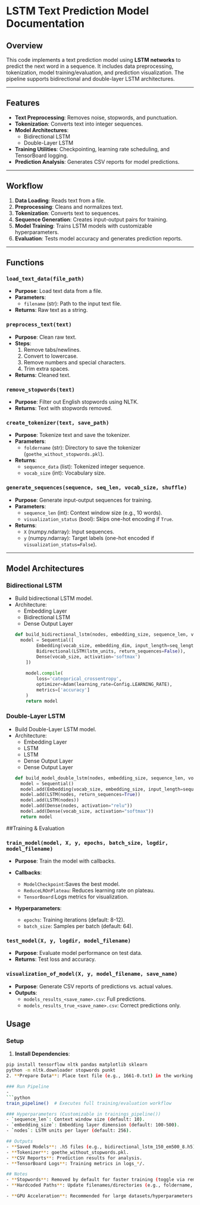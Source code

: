 # LSTM Text Prediction Model Documentation

## Overview
This code implements a text prediction model using **LSTM networks** to predict the next word in a sequence. It includes data preprocessing, tokenization, model training/evaluation, and prediction visualization. The pipeline supports bidirectional and double-layer LSTM architectures.

---

## Features
- **Text Preprocessing**: Removes noise, stopwords, and punctuation.
- **Tokenization**: Converts text into integer sequences.
- **Model Architectures**:
  - Bidirectional LSTM
  - Double-Layer LSTM
- **Training Utilities**: Checkpointing, learning rate scheduling, and TensorBoard logging.
- **Prediction Analysis**: Generates CSV reports for model predictions.

---

## Workflow
1. **Data Loading**: Reads text from a file.
2. **Preprocessing**: Cleans and normalizes text.
3. **Tokenization**: Converts text to sequences.
4. **Sequence Generation**: Creates input-output pairs for training.
5. **Model Training**: Trains LSTM models with customizable hyperparameters.
6. **Evaluation**: Tests model accuracy and generates prediction reports.

---

## Functions

### `load_text_data(file_path)`
- **Purpose**: Load text data from a file.
- **Parameters**:
  - `filename` (str): Path to the input text file.
- **Returns**: Raw text as a string.

### `preprocess_text(text)`
- **Purpose**: Clean raw text.
- **Steps**:
  1. Remove tabs/newlines.
  2. Convert to lowercase.
  3. Remove numbers and special characters.
  4. Trim extra spaces.
- **Returns**: Cleaned text.

### `remove_stopwords(text)`
- **Purpose**: Filter out English stopwords using NLTK.
- **Returns**: Text with stopwords removed.

### `create_tokenizer(text, save_path)`
- **Purpose**: Tokenize text and save the tokenizer.
- **Parameters**:
  - `foldername` (str): Directory to save the tokenizer (`goethe_without_stopwords.pkl`).
- **Returns**:
  - `sequence_data` (list): Tokenized integer sequence.
  - `vocab_size` (int): Vocabulary size.

### `generate_sequences(sequence, seq_len, vocab_size, shuffle)`
- **Purpose**: Generate input-output sequences for training.
- **Parameters**:
  - `sequence_len` (int): Context window size (e.g., 10 words).
  - `visualization_status` (bool): Skips one-hot encoding if `True`.
- **Returns**:
  - `X` (numpy.ndarray): Input sequences.
  - `y` (numpy.ndarray): Target labels (one-hot encoded if `visualization_status=False`).

---

## Model Architectures
### Bidirectional LSTM
- Build bidirectional LSTM model.
- Architecture:
  - Embedding Layer
  - Bidirectional LSTM
  - Dense Output Layer
  ```python
  def build_bidirectional_lstm(nodes, embedding_size, sequence_len, vocab_size):
    model = Sequential([
          Embedding(vocab_size, embedding_dim, input_length=seq_length),
          Bidirectional(LSTM(lstm_units, return_sequences=False)),
          Dense(vocab_size, activation='softmax')
      ])
      
      model.compile(
          loss='categorical_crossentropy',
          optimizer=Adam(learning_rate=Config.LEARNING_RATE),
          metrics=['accuracy']
      )
      return model

### Double-Layer LSTM
- Build Double-Layer LSTM model.
- Architecture:
  - Embedding Layer
  - LSTM
  - LSTM
  - Dense Output Layer
  - Dense Output Layer
  ```python
  def build_model_double_lstm(nodes, embedding_size, sequence_len, vocab_size):
    model = Sequential()
    model.add(Embedding(vocab_size, embedding_size, input_length=sequence_len))
    model.add(LSTM(nodes, return_sequences=True))
    model.add(LSTM(nodes))
    model.add(Dense(nodes, activation="relu"))
    model.add(Dense(vocab_size, activation="softmax"))
    return model

##Training & Evaluation
### `train_model(model, X, y, epochs, batch_size, logdir, model_filename)`
- **Purpose**: Train the model with callbacks.
- **Callbacks**:
  - `ModelCheckpoint`:Saves the best model.
  - `ReduceLROnPlateau`: Reduces learning rate on plateau.
  - `TensorBoard`:Logs metrics for visualization.

- **Hyperparameters**:
  - `epochs`: Training iterations (default: 8-12).
  - `batch_size`: Samples per batch (default: 64).

### `test_model(X, y, logdir, model_filename)`
- **Purpose**: Evaluate model performance on test data.
- **Returns**: Test loss and accuracy.

### `visualization_of_model(X, y, model_filename, save_name)`
- **Purpose**: Generate CSV reports of predictions vs. actual values.
- **Outputs**:
  - `models_results_<save_name>.csv`: Full predictions.
  - `models_results_true_<save_name>.csv`: Correct predictions only.

## Usage
### Setup
1. **Install Dependencies**:
  ```bash
  pip install tensorflow nltk pandas matplotlib sklearn
  python -m nltk.downloader stopwords punkt
2. **Prepare Data**: Place text file (e.g., 1661-0.txt) in the working directory.

### Run Pipeline
- 
  ```python
  train_pipeline()  # Executes full training/evaluation workflow

### Hyperparameters (Customizable in trainings_pipeline())
  - `sequence_len`: Context window size (default: 10).
  - `embedding_size`: Embedding layer dimension (default: 100-500).
  - `nodes`: LSTM units per layer (default: 256).

## Outputs
- **Saved Models**: .h5 files (e.g., bidirectional_lstm_150_em500_8.h5).
- **Tokenizer**: goethe_without_stopwords.pkl.
- **CSV Reports**: Prediction results for analysis.
- **TensorBoard Logs**: Training metrics in logs_*/.

## Notes
- **Stopwords**: Removed by default for faster training (toggle via remove_stopwords()).
- **Hardcoded Paths**: Update filenames/directories (e.g., foldername, file) as needed.

- **GPU Acceleration**: Recommended for large datasets/hyperparameters.
